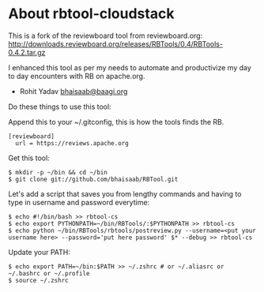 # About rbtool-cloudstack

This is a fork of the reviewboard tool from reviewboard.org:
http://downloads.reviewboard.org/releases/RBTools/0.4/RBTools-0.4.2.tar.gz

I enhanced this tool as per my needs to automate and productivize my
day to day encounters with RB on apache.org.

- Rohit Yadav <bhaisaab@baagi.org>

Do these things to use this
tool:

Append this to your ~/.gitconfig, this is how the tools finds the RB.

    [reviewboard]
      url = https://reviews.apache.org

Get this tool:

    $ mkdir -p ~/bin && cd ~/bin
    $ git clone git://github.com/bhaisaab/RBTool.git

Let's add a script that saves you from lengthy commands and having to type in
username and password everytime:

    $ echo #!/bin/bash >> rbtool-cs
    $ echo export PYTHONPATH=~/bin/RBTools/:$PYTHONPATH >> rbtool-cs
    $ echo python ~/bin/RBTools/rbtools/postreview.py --username=<put your username here> --password='put here password' $* --debug >> rbtool-cs

Update your PATH:

    $ echo export PATH=~/bin:$PATH >> ~/.zshrc # or ~/.aliasrc or ~/.bashrc or ~/.profile
    $ source ~/.zshrc



